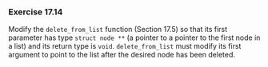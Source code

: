 ### Exercise 17.14

Modify the `delete_from_list` function (Section 17.5) so that its first
parameter has type `struct node **` (a pointer to a pointer to the first node in
a list) and its return type is `void`. `delete_from_list` must modify its first
argument to point to the list after the desired node has been deleted.
